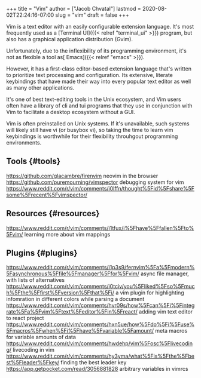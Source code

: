 +++
title = "Vim"
author = ["Jacob Chvatal"]
lastmod = 2020-08-02T22:24:16-07:00
slug = "vim"
draft = false
+++

Vim is a text editor with an easily configurable extension language.
It's most frequently used as a [Terminal UI]({{< relref "terminal_ui" >}}) program,
but also has a graphical application distribution (Gvim).

Unfortunately, due to the inflexibility of its programming environment,
it's not as flexible a tool as[ Emacs]({{< relref "emacs" >}}).

However, it has a first-class editor-based extension language
that's written to prioritize text processing and configuration.
Its extensive, literate keybindings that have made their way
into every popular text editor as well as many other applications.

It's one of best text-editing tools in the Unix ecosystem,
and Vim users often have a library of cli and tui programs that they use
in conjunction with Vim to facilitate a desktop ecosystem without a GUI.

Vim is often preinstalled on Unix systems. If it's unavailable,
such systems will likely still have vi (or busybox vi), so taking the time
to learn vim keybindings is worthwhile for their flexibility throuhgout
programming environments.


## Tools {#tools}

<https://github.com/glacambre/firenvim> neovim in the browser
<https://github.com/puremourning/vimspector> debugging system for vim
<https://www.reddit.com/r/vim/comments/i0lffn/thought%5Fid%5Fshare%5Fsome%5Frecent%5Fvimspector/>


## Resources {#resources}

<https://www.reddit.com/r/vim/comments/i1tfux/i%5Fhave%5Ffallen%5Fto%5Fvim/> learning more about vim mappings


## Plugins {#plugins}

<https://www.reddit.com/r/vim/comments/i1p3s9/fernvim%5Fa%5Fmodern%5Fasynchronous%5Ffile%5Fmanager%5Ffor%5Fvim/> async file manager, with lists of alternatives
<https://www.reddit.com/r/vim/comments/i0tciv/you%5Fliked%5Fso%5Fmuch%5Fthe%5Ffirst%5Fversion%5Fthat%5Fi/> a vim plugin for highlighting infomration in different colors while parsing a document
<https://www.reddit.com/r/vim/comments/hvr09s/how%5Fcan%5Fi%5Fintegrate%5Fa%5Fvim%5Ftext%5Feditor%5Fin%5Freact/> adding vim text editor to react project
<https://www.reddit.com/r/vim/comments/hxn5ue/how%5Fdo%5Fi%5Fuse%5Fmacros%5Fwhen%5Fi%5Fhave%5Fvariable%5Famount/> meta macros for variable amounts of data
<https://www.reddit.com/r/vim/comments/hwdehp/vim%5Fosc%5Flivecoding/> livecoding in vim
<https://www.reddit.com/r/vim/comments/hy3yma/what%5Fis%5Fthe%5Fbest%5Fleader%5Fkey/> finding the best leader key
<https://app.getpocket.com/read/3056881828> arbitrary variables in vimrcs

